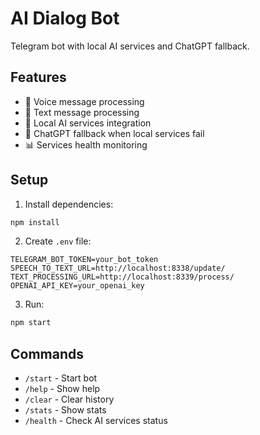 # AI Dialog Bot

Telegram bot with local AI services and ChatGPT fallback.

## Features

- 🎤 Voice message processing
- 📝 Text message processing  
- 🔄 Local AI services integration
- 🤖 ChatGPT fallback when local services fail
- 📊 Services health monitoring

## Setup

1. Install dependencies:

```bash
npm install
```

2. Create `.env` file:

```env
TELEGRAM_BOT_TOKEN=your_bot_token
SPEECH_TO_TEXT_URL=http://localhost:8338/update/
TEXT_PROCESSING_URL=http://localhost:8339/process/
OPENAI_API_KEY=your_openai_key
```

3. Run:

```bash
npm start
```

## Commands

- `/start` - Start bot
- `/help` - Show help
- `/clear` - Clear history
- `/stats` - Show stats
- `/health` - Check AI services status
